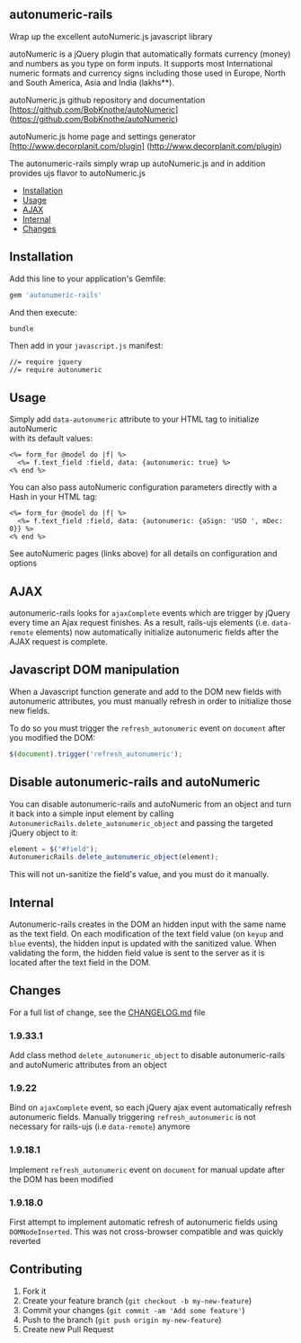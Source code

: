 ## autonumeric-rails

Wrap up the excellent autoNumeric.js javascript library

autoNumeric is a jQuery plugin that automatically formats currency (money) and numbers as you type on form inputs.
It supports most International numeric formats and currency signs including those used in Europe, North and 
South America, Asia and India (lakhs**).

autoNumeric.js github repository and documentation [https://github.com/BobKnothe/autoNumeric] (https://github.com/BobKnothe/autoNumeric)

autoNumeric.js home page and settings generator [http://www.decorplanit.com/plugin] (http://www.decorplanit.com/plugin)

The autonumeric-rails simply wrap up autoNumeric.js and in addition provides ujs flavor to autoNumeric.js

- [Installation](#installation)
- [Usage](#usage)
- [AJAX](#ajax)
- [Internal](#internal)
- [Changes](#changes)

## Installation

Add this line to your application's Gemfile:
``` ruby
gem 'autonumeric-rails'
```
And then execute:
``` bash
bundle
```
Then add in your `javascript.js` manifest:
``` 
//= require jquery
//= require autonumeric
```
## Usage

Simply add `data-autonumeric` attribute to your HTML tag to initialize autoNumeric  
with its default values:
``` erb
<%= form_for @model do |f| %>
  <%= f.text_field :field, data: {autonumeric: true} %>
<% end %>
``` 
You can also pass autoNumeric configuration parameters directly with a Hash in your HTML tag:
``` erb
<%= form_for @model do |f| %>
  <%= f.text_field :field, data: {autonumeric: {aSign: 'USD ', mDec: 0}} %>
<% end %>
``` 
See autoNumeric pages (links above) for all details on configuration and options

## AJAX

autonumeric-rails looks for `ajaxComplete` events which are trigger by jQuery every time an Ajax request finishes.
As a result, rails-ujs elements (i.e. `data-remote` elements) now automatically initialize autonumeric fields after the AJAX request is complete.

## Javascript DOM manipulation

When a Javascript function generate and add to the DOM new fields with autonumeric attributes,
you must manually refresh in order to initialize those new fields.

To do so you must trigger the `refresh_autonumeric` event on `document` after you modified the DOM:
``` javascript
$(document).trigger('refresh_autonumeric');
```

## Disable autonumeric-rails and autoNumeric

You can disable autonumeric-rails and autoNumeric from an object and turn it back into a simple input element by calling
`AutonumericRails.delete_autonumeric_object` and passing the targeted jQuery object to it:
``` javascript
element = $("#field");
AutonumericRails.delete_autonumeric_object(element);
```
This will not un-sanitize the field's value, and you must do it manually.

## Internal

Autonumeric-rails creates in the DOM an hidden input with the same name as the text field.
On each modification of the text field value (on `keyup` and `blue` events), the hidden input is updated with the sanitized value.
When validating the form, the hidden field value is sent to the server as it is located after the text field in the DOM.

## Changes

For a full list of change, see the [CHANGELOG.md](https://github.com/randoum/autonumeric-rails/blob/master/CHANGELOG.md) file

### 1.9.33.1
Add class method `delete_autonumeric_object` to disable autonumeric-rails and autoNumeric attributes from an object

### 1.9.22
Bind on `ajaxComplete` event, so each jQuery ajax event automatically refresh autonumeric fields. Manually triggering `refresh_autonumeric` is not necessary for rails-ujs (i.e `data-remote`) anymore

### 1.9.18.1
Implement `refresh_autonumeric` event on `document` for manual update after the DOM has been modified

### 1.9.18.0
First attempt to implement automatic refresh of autonumeric fields using `DOMNodeInserted`.
This was not cross-browser compatible and was quickly reverted
    
## Contributing

1. Fork it
2. Create your feature branch (`git checkout -b my-new-feature`)
3. Commit your changes (`git commit -am 'Add some feature'`)
4. Push to the branch (`git push origin my-new-feature`)
5. Create new Pull Request
